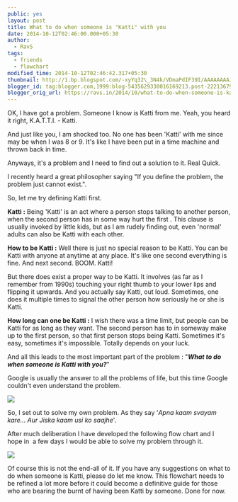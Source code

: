 ```yaml
---
public: yes
layout: post
title: What to do when someone is "Katti" with you
date: 2014-10-12T02:46:00.000+05:30
author:
  - RavS
tags:
  - friends
  - flowchart
modified_time: 2014-10-12T02:46:42.317+05:30
thumbnail: http://1.bp.blogspot.com/-xyYq32\_3N4k/VDmaPdIF39I/AAAAAAAAJow/psv8RPBaNXI/s72-c/Screenshot\_2014-10-11-13-10-48.png
blogger_id: tag:blogger.com,1999:blog-5435629330016169213.post-2221367913815161176
blogger_orig_url: https://ravs.in/2014/10/what-to-do-when-someone-is-katti-with.html
---
```


OK, I have got a problem. Someone I know is Katti from me. Yeah, you heard it right, K.A.T.T.I. - Katti.

And just like you, I am shocked too. No one has been 'Katti' with me since may be when I was 8 or 9. It's like I have been put in a time machine and thrown back in time.

Anyways, it's a problem and I need to find out a solution to it. Real Quick.

I recently heard a great philosopher saying "If you define the problem, the problem just cannot exist.".

So, let me try defining Katti first.

**Katti :** Being 'Katti' is an act where a person stops talking to another person, when the second person has in some way hurt the first . This clause is usually invoked by little kids, but as I am rudely finding out, even 'normal' adults can also be Katti with each other.

**How to be Katti :** Well there is just no special reason to be Katti. You can be Katti with anyone at anytime at any place. It's like one second everything is fine. And next second. BOOM. Katti!

But there does exist a proper way to be Katti. It involves (as far as I remember from 1990s) touching your right thumb to your lower lips and flipping it upwards. And you actually say Katti, out loud. Sometimes, one does it multiple times to signal the other person how seriously he or she is Katti.

**How long can one be Katti :** I wish there was a time limit, but people can be Katti for as long as they want. The second person has to in someway make up to the first person, so that first person stops being Katti. Sometimes it's easy, sometimes it's impossible. Totally depends on your luck.



And all this leads to the most important part of the problem : "**_What to do when someone is Katti with you?_**"

Google is usually the answer to all the problems of life, but this time Google couldn't even understand the problem.

[![](http://1.bp.blogspot.com/-xyYq32_3N4k/VDmaPdIF39I/AAAAAAAAJow/psv8RPBaNXI/s1600/Screenshot_2014-10-11-13-10-48.png)](http://1.bp.blogspot.com/-xyYq32_3N4k/VDmaPdIF39I/AAAAAAAAJow/psv8RPBaNXI/s1600/Screenshot_2014-10-11-13-10-48.png)



So, I set out to solve my own problem. As they say '_Apna kaam svayam kare... Aur_ _Jiska kaam usi ko saajhe_'.

After much deliberation I have developed the following flow chart and I hope in  a few days I would be able to solve my problem through it.



[![](http://1.bp.blogspot.com/-GM2HWJ8p_vE/VDmc4BEC8aI/AAAAAAAAJo8/G-4e8TD4gTE/s1600/Katti%2B-%2BNew%2BPage%2B(2).png)](http://1.bp.blogspot.com/-GM2HWJ8p_vE/VDmc4BEC8aI/AAAAAAAAJo8/G-4e8TD4gTE/s1600/Katti%2B-%2BNew%2BPage%2B(2).png)





Of course this is not the end-all of it. If you have any suggestions on what to do when someone is Katti, please do let me know. This flowchart needs to be refined a lot more before it could become a definitive guide for those who are bearing the burnt of having been Katti by someone. Done for now.
